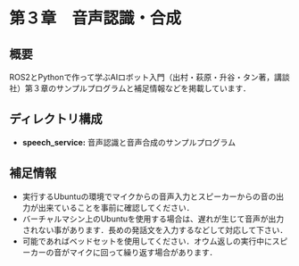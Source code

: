 # 第３章　音声認識・合成
## 概要
ROS2とPythonで作って学ぶAIロボット入門（出村・萩原・升谷・タン著，講談社）第３章のサンプルプログラムと補足情報などを掲載しています．

## ディレクトリ構成

- **speech_service:** 音声認識と音声合成のサンプルプログラム
   
## 補足情報
 - 実行するUbuntuの環境でマイクからの音声入力とスピーカーからの音の出力が出来ていることを事前に確認してください．
 - バーチャルマシン上のUbuntuを使用する場合は、遅れが生じて音声が出力されない事があります．長めの発話文を入力するなどして対応して下さい．
 - 可能であればベッドセットを使用してください．オウム返しの実行中にスピーカーの音がマイクに回って繰り返す場合があります．
